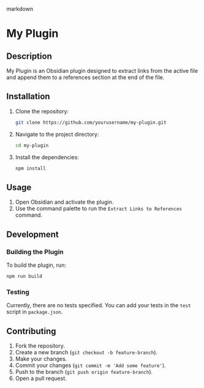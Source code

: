 markdown
# My Plugin

## Description
My Plugin is an Obsidian plugin designed to extract links from the active file and append them to a references section at the end of the file.

## Installation
1. Clone the repository:
    ```sh
    git clone https://github.com/yourusername/my-plugin.git
    ```
2. Navigate to the project directory:
    ```sh
    cd my-plugin
    ```
3. Install the dependencies:
    ```sh
    npm install
    ```

## Usage
1. Open Obsidian and activate the plugin.
2. Use the command palette to run the `Extract Links to References` command.

## Development
### Building the Plugin
To build the plugin, run:
```sh
npm run build
````

### Testing

Currently, there are no tests specified. You can add your tests in the `test` script in `package.json`.

## Contributing

1.  Fork the repository.
2.  Create a new branch (`git checkout -b feature-branch`).
3.  Make your changes.
4.  Commit your changes (`git commit -m 'Add some feature'`).
5.  Push to the branch (`git push origin feature-branch`).
6.  Open a pull request.
